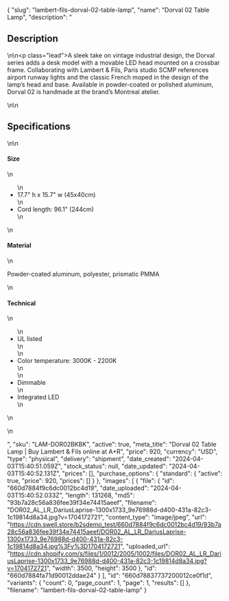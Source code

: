 {
  "slug": "lambert-fils-dorval-02-table-lamp",
  "name": "Dorval 02 Table Lamp",
  "description": "<h2>Description</h2>\n<!-- split -->\n<p class=\"lead\">A sleek take on vintage industrial design, the Dorval series adds a desk model with a movable LED head mounted on a crossbar frame. Collaborating with Lambert &amp; Fils, Paris studio SCMP references airport runway lights and the classic French moped in the design of the lamp’s head and base. Available in powder-coated or polished aluminum, Dorval 02 is handmade at the brand’s Montreal atelier. </p>\n<!-- split -->\n<h2>Specifications</h2>\n<!-- split -->\n<h4>Size</h4>\n<ul>\n<li>17.7\" h x 15.7\" w (45x40cm)</li>\n<li>Cord length: 96.1\" (244cm)</li>\n</ul>\n<h4>Material</h4>\n<p>Powder-coated aluminum, polyester, prismatic PMMA</p>\n<h4>Technical</h4>\n<ul>\n<li>UL listed<br>\n</li>\n<li>Color temperature: 3000K - 2200K<br>\n</li>\n<li>Dimmable</li>\n<li>Integrated LED</li>\n</ul>\n<ul></ul>\n<ul></ul>",
  "sku": "LAM-DOR02BKBK",
  "active": true,
  "meta_title": "Dorval 02 Table Lamp | Buy Lambert & Fils online at A+R",
  "price": 920,
  "currency": "USD",
  "type": "physical",
  "delivery": "shipment",
  "date_created": "2024-04-03T15:40:51.059Z",
  "stock_status": null,
  "date_updated": "2024-04-03T15:40:52.131Z",
  "prices": [],
  "purchase_options": {
    "standard": {
      "active": true,
      "price": 920,
      "prices": []
    }
  },
  "images": [
    {
      "file": {
        "id": "660d7884f9c6dc0012bc4d19",
        "date_uploaded": "2024-04-03T15:40:52.033Z",
        "length": 131268,
        "md5": "93b7a28c56a836fee39f34e74415aeef",
        "filename": "DOR02_AL_LR_DariusLaprise-1300x1733_9e76988d-d400-431a-82c3-1c19814d8a34.jpg?v=1704172721",
        "content_type": "image/jpeg",
        "url": "https://cdn.swell.store/b2sdemo_test/660d7884f9c6dc0012bc4d19/93b7a28c56a836fee39f34e74415aeef/DOR02_AL_LR_DariusLaprise-1300x1733_9e76988d-d400-431a-82c3-1c19814d8a34.jpg%3Fv%3D1704172721",
        "uploaded_url": "https://cdn.shopify.com/s/files/1/0012/2005/1002/files/DOR02_AL_LR_DariusLaprise-1300x1733_9e76988d-d400-431a-82c3-1c19814d8a34.jpg?v=1704172721",
        "width": 3500,
        "height": 3500
      },
      "id": "660d7884fa71d90012ddae24"
    }
  ],
  "id": "660d78837737200012ce0f1d",
  "variants": {
    "count": 0,
    "page_count": 1,
    "page": 1,
    "results": []
  },
  "filename": "lambert-fils-dorval-02-table-lamp"
}
